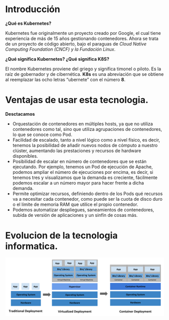 # Introducción

**¿Qué es Kubernetes?**

Kubernetes fue originalmente un proyecto creado por Google, el cual tiene experiencia de más de 15 años gestionando contenedores. 
Ahora se trata de un proyecto de código abierto, bajo el paraguas de *Cloud Native Computing Foundation (CNCF) y la Fundación Linux*.

**¿Qué significa Kubernetes? ¿Qué significa K8S?**

El nombre Kubernetes proviene del griego y significa timonel o piloto.
Es la raíz de gobernador y de cibernética. 
**K8s** es una abreviación que se obtiene al reemplazar las ocho letras “ubernete” con el número **8**.

# Ventajas de usar esta tecnologia.
**Desctacamos**

* Orquestación de contenedores en múltiples hosts, ya que no utiliza contenedores como tal, sino que utiliza agrupaciones de contenedores, lo que se conoce como Pod.
* Facilidad de escalado, tanto a nivel lógico como a nivel físico, es decir, tenemos la posibilidad de añadir nuevos nodos de cómputo a nuestro clúster, aumentando las prestaciones y recursos de hardware disponibles.
* Posibilidad de escalar en número de contenedores que se están ejecutando. Por ejemplo, tenemos un Pod de ejecución de Apache, podemos ampliar el número de ejecuciones por encima, es decir, si tenemos tres y visualizamos que la demanda es creciente, fácilmente podemos escalar a un número mayor para hacer frente a dicha demanda.
* Permite optimizar recursos, definiendo dentro de los Pods qué recursos va a necesitar cada contenedor, como puede ser la cuota de disco duro o el límite de memoria RAM que utilice el propio contenedor.
* Podemos automatizar despliegues, saneamientos de contenedores, subida de versión de aplicaciones y un sinfín de cosas más.

# Evolucion de la tecnologia informatica.

![](evolution.png)
